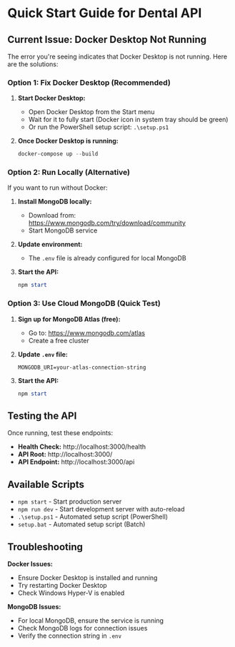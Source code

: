 # Quick Start Guide for Dental API

## Current Issue: Docker Desktop Not Running

The error you're seeing indicates that Docker Desktop is not running. Here are the solutions:

### Option 1: Fix Docker Desktop (Recommended)

1. **Start Docker Desktop:**
   - Open Docker Desktop from the Start menu
   - Wait for it to fully start (Docker icon in system tray should be green)
   - Or run the PowerShell setup script: `.\setup.ps1`

2. **Once Docker Desktop is running:**
   ```powershell
   docker-compose up --build
   ```

### Option 2: Run Locally (Alternative)

If you want to run without Docker:

1. **Install MongoDB locally:**
   - Download from: https://www.mongodb.com/try/download/community
   - Start MongoDB service

2. **Update environment:**
   - The `.env` file is already configured for local MongoDB

3. **Start the API:**
   ```powershell
   npm start
   ```

### Option 3: Use Cloud MongoDB (Quick Test)

1. **Sign up for MongoDB Atlas (free):**
   - Go to: https://www.mongodb.com/atlas
   - Create a free cluster

2. **Update `.env` file:**
   ```
   MONGODB_URI=your-atlas-connection-string
   ```

3. **Start the API:**
   ```powershell
   npm start
   ```

## Testing the API

Once running, test these endpoints:
- **Health Check:** http://localhost:3000/health
- **API Root:** http://localhost:3000/
- **API Endpoint:** http://localhost:3000/api

## Available Scripts

- `npm start` - Start production server
- `npm run dev` - Start development server with auto-reload
- `.\setup.ps1` - Automated setup script (PowerShell)
- `setup.bat` - Automated setup script (Batch)

## Troubleshooting

**Docker Issues:**
- Ensure Docker Desktop is installed and running
- Try restarting Docker Desktop
- Check Windows Hyper-V is enabled

**MongoDB Issues:**
- For local MongoDB, ensure the service is running
- Check MongoDB logs for connection issues
- Verify the connection string in `.env`
